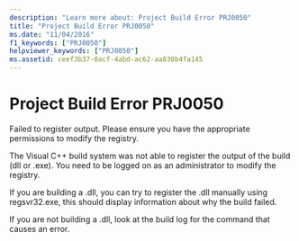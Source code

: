 ```yaml
---
description: "Learn more about: Project Build Error PRJ0050"
title: "Project Build Error PRJ0050"
ms.date: "11/04/2016"
f1_keywords: ["PRJ0050"]
helpviewer_keywords: ["PRJ0050"]
ms.assetid: ceef3b37-0acf-4abd-ac62-aa830b4fa145
---
```

# Project Build Error PRJ0050

Failed to register output. Please ensure you have the appropriate permissions to modify the registry.

The Visual C++ build system was not able to register the output of the build (dll or .exe). You need to be logged on as an administrator to modify the registry.

If you are building a .dll, you can try to register the .dll manually using regsvr32.exe, this should display information about why the build failed.

If you are not building a .dll, look at the build log for the command that causes an error.
